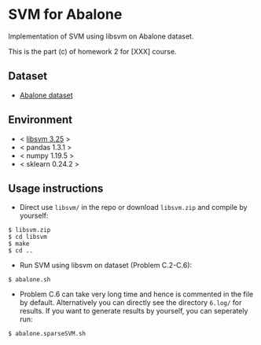 # SVM for Abalone
Implementation of SVM using libsvm on Abalone dataset. 

This is the part (c) of homework 2 for [XXX] course.

## Dataset
* [Abalone dataset](http://archive.ics.uci.edu/ml/datasets/Abalone)

## Environment
* < [libsvm 3.25](https://github.com/cjlin1/libsvm) >
* < pandas 1.3.1 >
* < numpy 1.19.5 >
* < sklearn 0.24.2 >

## Usage instructions
* Direct use `libsvm/` in the repo or download `libsvm.zip` and compile by yourself:

```shell
$ libsvm.zip
$ cd libsvm
$ make
$ cd ..
```
* Run SVM using libsvm on dataset (Problem C.2-C.6):

```shell
$ abalone.sh
```
* Problem C.6 can take very long time and hence is commented in the file by default. Alternatively you can directly see the directory `6.log/` for results. If you want to generate results by yourself, you can seperately run:

```shell
$ abalone.sparseSVM.sh
```
